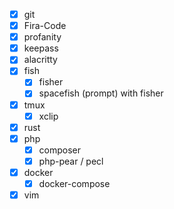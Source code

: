  - [x] git
 - [x] Fira-Code
 - [x] profanity
 - [x] keepass
 - [x] alacritty
 - [x] fish
     - [x] fisher
     - [x] spacefish (prompt) with fisher
 - [x] tmux
     - [x] xclip
 - [x] rust
 - [x] php
     - [x] composer
     - [x] php-pear / pecl
 - [x] docker
     - [x] docker-compose
 - [x] vim

